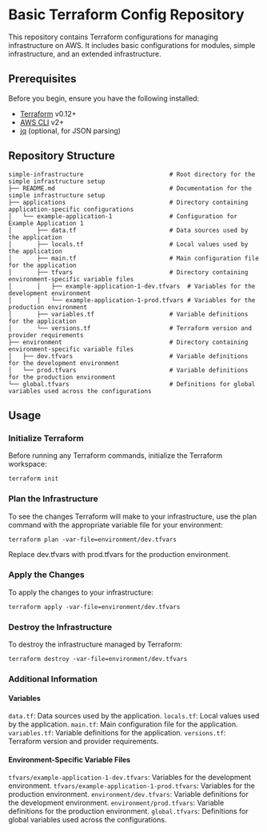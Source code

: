 # Basic Terraform Config Repository

This repository contains Terraform configurations for managing infrastructure on AWS. It includes basic configurations for modules, simple infrastructure, and an extended infrastructure.

## Prerequisites

Before you begin, ensure you have the following installed:

- [Terraform](https://www.terraform.io/downloads.html) v0.12+
- [AWS CLI](https://aws.amazon.com/cli/) v2+
- [jq](https://stedolan.github.io/jq/) (optional, for JSON parsing)

## Repository Structure

```plaintext
simple-infrastructure                        # Root directory for the simple infrastructure setup
├── README.md                                # Documentation for the simple infrastructure setup
├── applications                             # Directory containing application-specific configurations
│   └── example-application-1                # Configuration for Example Application 1
│       ├── data.tf                          # Data sources used by the application
│       ├── locals.tf                        # Local values used by the application
│       ├── main.tf                          # Main configuration file for the application
│       ├── tfvars                           # Directory containing environment-specific variable files
│       │   ├── example-application-1-dev.tfvars  # Variables for the development environment
│       │   └── example-application-1-prod.tfvars # Variables for the production environment
│       ├── variables.tf                     # Variable definitions for the application
│       └── versions.tf                      # Terraform version and provider requirements
├── environment                              # Directory containing environment-specific variable files
│   ├── dev.tfvars                           # Variable definitions for the development environment
│   └── prod.tfvars                          # Variable definitions for the production environment
└── global.tfvars                            # Definitions for global variables used across the configurations

```

## Usage
### Initialize Terraform
Before running any Terraform commands, initialize the Terraform workspace:
```
terraform init
```
### Plan the Infrastructure
To see the changes Terraform will make to your infrastructure, use the plan command with the appropriate variable file for your environment:
```
terraform plan -var-file=environment/dev.tfvars
```
Replace dev.tfvars with prod.tfvars for the production environment.

### Apply the Changes
To apply the changes to your infrastructure:
```
terraform apply -var-file=environment/dev.tfvars
```
### Destroy the Infrastructure
To destroy the infrastructure managed by Terraform:
```
terraform destroy -var-file=environment/dev.tfvars
```
### Additional Information
#### Variables
`data.tf`: Data sources used by the application.
`locals.tf`: Local values used by the application.
`main.tf`: Main configuration file for the application.
`variables.tf`: Variable definitions for the application.
`versions.tf`: Terraform version and provider requirements.

####  Environment-Specific Variable Files
`tfvars/example-application-1-dev.tfvars`: Variables for the development environment.
`tfvars/example-application-1-prod.tfvars`: Variables for the production environment.
`environment/dev.tfvars`: Variable definitions for the development environment.
`environment/prod.tfvars`: Variable definitions for the production environment.
`global.tfvars`: Definitions for global variables used across the configurations.
